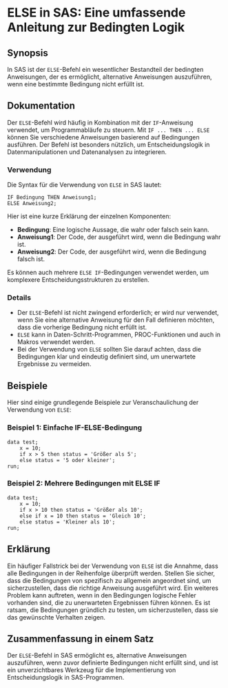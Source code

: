 <!--
Meta Description: # ELSE in SAS: Eine umfassende Anleitung zur Bedingten Logik ## Synopsis In SAS ist der `ELSE`-Befehl ein wesentlicher Bestandteil der bedingten Anwei...
Meta Keywords: else, der, die, ist, bedingungen
-->

# ELSE in SAS: Eine umfassende Anleitung zur Bedingten Logik

## Synopsis
In SAS ist der `ELSE`-Befehl ein wesentlicher Bestandteil der bedingten Anweisungen, der es ermöglicht, alternative Anweisungen auszuführen, wenn eine bestimmte Bedingung nicht erfüllt ist. 

## Dokumentation
Der `ELSE`-Befehl wird häufig in Kombination mit der `IF`-Anweisung verwendet, um Programmabläufe zu steuern. Mit `IF ... THEN ... ELSE` können Sie verschiedene Anweisungen basierend auf Bedingungen ausführen. Der Befehl ist besonders nützlich, um Entscheidungslogik in Datenmanipulationen und Datenanalysen zu integrieren.

### Verwendung
Die Syntax für die Verwendung von `ELSE` in SAS lautet:

```sas
IF Bedingung THEN Anweisung1;
ELSE Anweisung2;
```

Hier ist eine kurze Erklärung der einzelnen Komponenten:
- **Bedingung**: Eine logische Aussage, die wahr oder falsch sein kann.
- **Anweisung1**: Der Code, der ausgeführt wird, wenn die Bedingung wahr ist.
- **Anweisung2**: Der Code, der ausgeführt wird, wenn die Bedingung falsch ist.

Es können auch mehrere `ELSE IF`-Bedingungen verwendet werden, um komplexere Entscheidungsstrukturen zu erstellen.

### Details
- Der `ELSE`-Befehl ist nicht zwingend erforderlich; er wird nur verwendet, wenn Sie eine alternative Anweisung für den Fall definieren möchten, dass die vorherige Bedingung nicht erfüllt ist.
- `ELSE` kann in Daten-Schritt-Programmen, PROC-Funktionen und auch in Makros verwendet werden.
- Bei der Verwendung von `ELSE` sollten Sie darauf achten, dass die Bedingungen klar und eindeutig definiert sind, um unerwartete Ergebnisse zu vermeiden.

## Beispiele
Hier sind einige grundlegende Beispiele zur Veranschaulichung der Verwendung von `ELSE`:

### Beispiel 1: Einfache IF-ELSE-Bedingung
```sas
data test;
    x = 10;
    if x > 5 then status = 'Größer als 5';
    else status = '5 oder kleiner';
run;
```

### Beispiel 2: Mehrere Bedingungen mit ELSE IF
```sas
data test;
    x = 10;
    if x > 10 then status = 'Größer als 10';
    else if x = 10 then status = 'Gleich 10';
    else status = 'Kleiner als 10';
run;
```

## Erklärung
Ein häufiger Fallstrick bei der Verwendung von `ELSE` ist die Annahme, dass alle Bedingungen in der Reihenfolge überprüft werden. Stellen Sie sicher, dass die Bedingungen von spezifisch zu allgemein angeordnet sind, um sicherzustellen, dass die richtige Anweisung ausgeführt wird. Ein weiteres Problem kann auftreten, wenn in den Bedingungen logische Fehler vorhanden sind, die zu unerwarteten Ergebnissen führen können. Es ist ratsam, die Bedingungen gründlich zu testen, um sicherzustellen, dass sie das gewünschte Verhalten zeigen.

## Zusammenfassung in einem Satz
Der `ELSE`-Befehl in SAS ermöglicht es, alternative Anweisungen auszuführen, wenn zuvor definierte Bedingungen nicht erfüllt sind, und ist ein unverzichtbares Werkzeug für die Implementierung von Entscheidungslogik in SAS-Programmen.